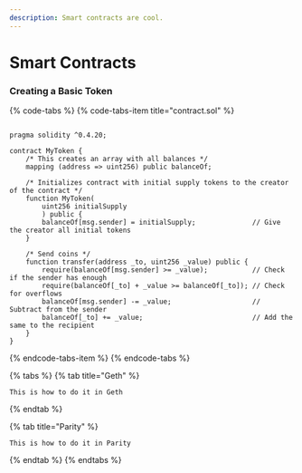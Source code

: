 ```yaml
---
description: Smart contracts are cool.
---
```


# Smart Contracts

### Creating a Basic Token

{% code-tabs %}
{% code-tabs-item title="contract.sol" %}
```text

pragma solidity ^0.4.20;

contract MyToken {
    /* This creates an array with all balances */
    mapping (address => uint256) public balanceOf;

    /* Initializes contract with initial supply tokens to the creator of the contract */
    function MyToken(
        uint256 initialSupply
        ) public {
        balanceOf[msg.sender] = initialSupply;              // Give the creator all initial tokens
    }

    /* Send coins */
    function transfer(address _to, uint256 _value) public {
        require(balanceOf[msg.sender] >= _value);           // Check if the sender has enough
        require(balanceOf[_to] + _value >= balanceOf[_to]); // Check for overflows
        balanceOf[msg.sender] -= _value;                    // Subtract from the sender
        balanceOf[_to] += _value;                           // Add the same to the recipient
    }
}
```
{% endcode-tabs-item %}
{% endcode-tabs %}

{% tabs %}
{% tab title="Geth" %}
```text
This is how to do it in Geth
```
{% endtab %}

{% tab title="Parity" %}
```text
This is how to do it in Parity
```
{% endtab %}
{% endtabs %}

